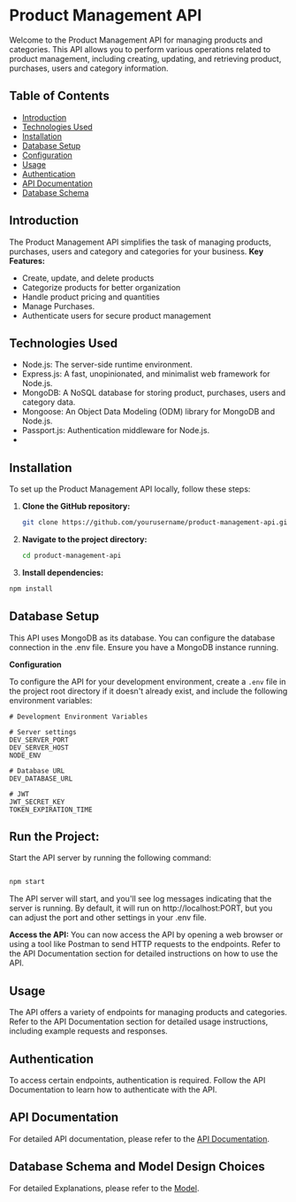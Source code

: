# Product Management API

Welcome to the Product Management API for managing products and categories. This API allows you to perform various operations related to product management, including creating, updating, and retrieving product, purchases, users and category information.

## Table of Contents

-    [Introduction](#introduction)
-    [Technologies Used](#technologies-used)
-    [Installation](#installation)
-    [Database Setup](#database-setup)
-    [Configuration](#configuration)
-    [Usage](#usage)
-    [Authentication](#authentication)
-    [API Documentation](#api-documentation)
-    [Database Schema](#database-schema-and-model-design-choices)

## Introduction

The Product Management API simplifies the task of managing products, purchases, users and category and categories for your business.
**Key Features:**

-    Create, update, and delete products
-    Categorize products for better organization
-    Handle product pricing and quantities
-    Manage Purchases.
-    Authenticate users for secure product management

## Technologies Used

-    Node.js: The server-side runtime environment.
-    Express.js: A fast, unopinionated, and minimalist web framework for Node.js.
-    MongoDB: A NoSQL database for storing product, purchases, users and category data.
-    Mongoose: An Object Data Modeling (ODM) library for MongoDB and Node.js.
-    Passport.js: Authentication middleware for Node.js.
-

## Installation

To set up the Product Management API locally, follow these steps:

1. **Clone the GitHub repository:**

     ```bash
     git clone https://github.com/yourusername/product-management-api.git
     ```

2. **Navigate to the project directory:**

     ```bash
     cd product-management-api
     ```

3. **Install dependencies:**

```bash
npm install
```

## Database Setup

This API uses MongoDB as its database. You can configure the database connection in the .env file. Ensure you have a MongoDB instance running.

**Configuration**

To configure the API for your development environment, create a `.env` file in the project root directory if it doesn't already exist, and include the following environment variables:

```dotenv
# Development Environment Variables

# Server settings
DEV_SERVER_PORT
DEV_SERVER_HOST
NODE_ENV

# Database URL
DEV_DATABASE_URL

# JWT
JWT_SECRET_KEY
TOKEN_EXPIRATION_TIME
```

## Run the Project:

Start the API server by running the following command:

```bash

npm start
```

The API server will start, and you'll see log messages indicating that the server is running. By default, it will run on http://localhost:PORT, but you can adjust the port and other settings in your .env file.

**Access the API:** You can now access the API by opening a web browser or using a tool like Postman to send HTTP requests to the endpoints. Refer to the API Documentation section for detailed instructions on how to use the API.

## Usage

The API offers a variety of endpoints for managing products and categories. Refer to the API Documentation section for detailed usage instructions, including example requests and responses.

## Authentication

To access certain endpoints, authentication is required. Follow the API Documentation to learn how to authenticate with the API.

## API Documentation

For detailed API documentation, please refer to the [API Documentation](https://brindle-armadillo-af0.notion.site/Product-Management-API-Docs-a45e490414c74d6e886272430b37e348?pvs=4).

## Database Schema and Model Design Choices

For detailed Explanations, please refer to the [Model](https://brindle-armadillo-af0.notion.site/Database-schema-and-model-design-choices-0a80423f10104804a60b310743d54886?pvs=4).
